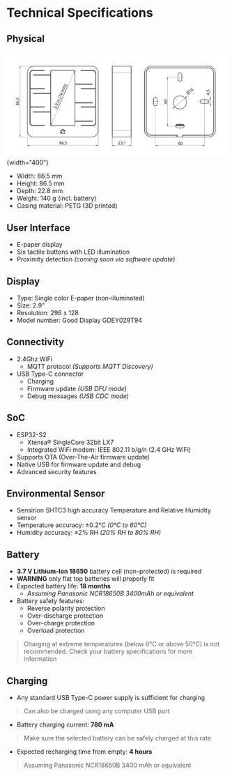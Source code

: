 # Technical Specifications

## Physical

![Dimensions](assets/dimensions.png){width="400"}

* Width: 86.5 mm
* Height: 86.5 mm
* Depth: 22.8 mm
* Weight: 140 g (incl. battery)
* Casing material: PETG (3D printed)

## User Interface

* E-paper display
* Six tactile buttons with LED illumination
* Proximity detection *(coming soon via software update)*

## Display

* Type: Single color E-paper (non-illuminated)
* Size: 2.9"
* Resolution: 296 x 128
* Model number: Good Display GDEY029T94

## Connectivity

* 2.4Ghz WiFi
    * MQTT protocol *(Supports MQTT Discovery)*
* USB Type-C connector
    * Charging
    * Firmware update *(USB DFU mode)*
    * Debug messages *(USB CDC mode)*

## SoC

* ESP32-S2
    * Xtensa® Single­Core 32­bit LX7
    * Integrated WiFi modem: IEEE 802.11 b/g/n (2.4 GHz Wi­Fi)
* Supports OTA (Over-The-Air firmware update)
* Native USB for firmware update and debug
* Advanced security features

## Environmental Sensor

* Sensirion SHTC3 high accuracy Temperature and Relative Humidity sensor
* Temperature accuracy: ±0.2°C *(0°C to 60°C)*
* Humidity accuracy: ±2% RH *(20% RH to 80% RH)*

## Battery

* **3.7 V Lithium-Ion 18650** battery cell (non-protected) is required
* **WARNING** only flat top batteries will properly fit
* Expected battery life: **18 months**
    * *Assuming Panasonic NCR18650B 3400mAh or equivalent*
* Battery safety features:
    * Reverse polarity protection
    * Over-discharge protection
    * Over-charge protection
    * Overload protection

> Charging at extreme temperatures (below 0°C or above 50°C) is not recommended. Check your battery specifications for more information

## Charging

* Any standard USB Type-C power supply is sufficient for charging
> Can also be charged using any computer USB port
* Battery charging current: **780 mA**
> Make sure the selected battery can be safely charged at this rate
* Expected recharging time from empty: **4 hours**
> Assuming Panasonic NCR18650B 3400  mAh or equivalent

